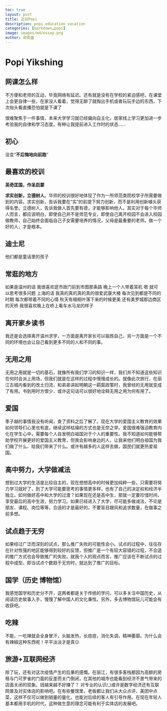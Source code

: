 ```yaml
---
toc: true
layout: post
title: 近日Popi
description: popi education vacation
categories: [markdown,popi]
image: images/md/essay.png
author: 邱奕盛
---
```

# Popi Yikshing

## 网课怎么样

不方便和老师的互动，毕竟网络有延迟。还有就是没有在学校的紧迫感吧，在课堂上会更自律一些，在家没人看着，觉得无聊了就掏出手机或者玩玩手边的东西，下次抬头看直播恐怕就是下课了

很难聚焦于一件事情，本来大学学习就已经偏向自主化，居家线上学习更加进一步考验我的自律和学习态度。有种让我提前进入工作时的状态......

## 初心

没变“**不后悔地向前跑**”

## 最喜欢的校训

**英奇匡国，作圣启蒙**

**求实创新，立德树人**。华师的校训很好地体现了作为一所师范类院校学子所需要做到的内容。求实创新，告诉我要在“实”的前提下努力创新，而不是利用创新噱头获得名誉。立德树人，告诉我做人首先要有德，才能够影响他人。其实对于每个华师人而言，都应该明白，即使自己并不是师范专业，即使自己离开校园不会进入校园做教师，自己始终会面临自己子女需要培养的情况，父母是最重要的老师。做一个好的人，才是根本。

## 迪士尼

他们都是童话里的孩子

## 常逛的地方

如果是温州的话 我很喜欢逛市政门前到市图那条路 晚上一个人带着耳机 嗯 就可以思考很多问题
上海的话 我真的真的真的真的很爱武康大楼 每次见到都是不同的时期 每次都带着不同的心情 秋天有梧桐叶落下来的时候更美 还有美罗城那边商区的天桥 我很喜欢晚上在桥上看车水马龙的样子

## 离开家乡读书

我还是会选择离开温州求学，一方面是离开家长可以锻炼自己，另一方面是一个不同的环境也会让自己看到更多不同的人和不同的事。

## 无用之用

无用之用就是一切的基石，就像所有我们学习的知识一样，我们并不知道这些知识在何时会派上用场，但我们就是在这样的过程中慢慢成长的。就像此次旅行，在丽江古城内看到的改土归流，和弟弟讲起明朝这一羁縻政策时，我曾经的无用就变成了有用。书到用时方恨少，或许这句话可以很好地诠释无用之用为何有用了。

## 爱国

季子越的事情我没有听闻，查了资料之后了解了。现在大学的爱国主义教育的效果如何领导们心里也有底，继续这样枯燥的方式也是无奈之举。爱国很难强迫教育内化在学生心中，需要每个人自发明白祖国对于个人的重要性。我不知道如何能够帮助学校开展更好的爱国主义教育，但我会影响身边的人，让我来他们明白祖国为我们做了什么、给我们带来了什么。或许有越多的人这样去做，国民们就更热爱祖国。

## 高中努力，大学做减法

想到过大学的生活是比较自主的，现在想想高中的时候更加纯粹一些，只需要将努力学习就好了，到了大学可能要思考的事情更多样，也有了自己的决定权和经济半独立。如何做好高中和大学的过渡？如果现在还是高中生，那就一定要珍惜时间，享受最后的高中生涯，努力学习。如果已经进入了大学，尽可能多做减法，不论是朋友、课程、岗位等等，合适的才是最好的，不要盲目跟风和追求数量，在做事之前多想。

## 试点趋于无穷

如果经过广泛而深刻的试点，那么推广失败的可能性会小。试点的过程中，往往存在针对性强的地区能够得到较好的反馈，但推广是一个有较大容错的过程，不合适的推广方式也会导致推广的失败。就我个人的观点而言，推广应该在不断试点的过程中成型，即当试点个数趋于无穷时，就达到了推广的目标。

## 国学（历史 博物馆）

我感觉国学和历史分不开，这两者都是关于传统的学问，可以多关注中国历史，从阅读历史故事入手，慢慢了解中国人的文化秉性。另外，多去博物馆玩儿可能会有收获吧。

## 吃辣

不能，一吃辣就会全身冒汗，头脑发热，长痘痘，消化失调，精神萎靡。为什么会有辣椒这种东西呢！平平淡淡才是真😑

## 旅游+互联网经济

除了玩，还有对这次疫情产生的后果的感慨。在丽江，有很多客栈都因为高额的房租与门可罗雀的门面的反差而关门倒闭，在其他的城市也能看到经济不景气带来的店面关闭的现象。钱越来越不好赚了？
对专业的认识/_\或许是数字经济还有互联网普及对实体店的影响吧。在有些餐馆里，老板都让我们从大众点评、美团中点菜，这样不仅可以做到销量的量化，也能对后续的客人有引导作用。在现在年轻人基本都用手机的时代，这种做生意的理念可能有利于实体店的发展吧。